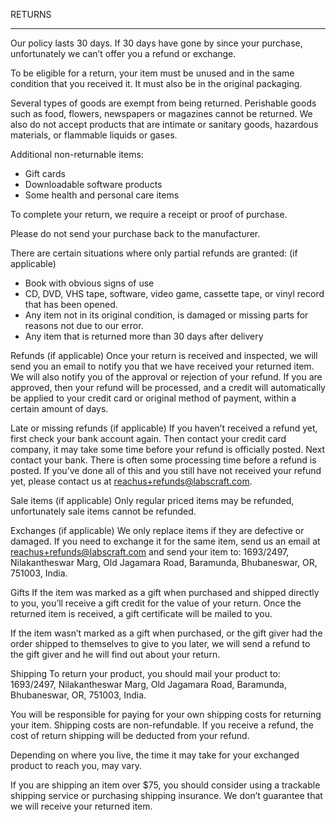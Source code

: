 RETURNS

----

Our policy lasts 30 days. If 30 days have gone by since your purchase, unfortunately we can’t offer you a refund or exchange.

To be eligible for a return, your item must be unused and in the same condition that you received it. It must also be in the original packaging.

Several types of goods are exempt from being returned. Perishable goods such as food, flowers, newspapers or magazines cannot be returned. We also do not accept products that are intimate or sanitary goods, hazardous materials, or flammable liquids or gases.

Additional non-returnable items:
* Gift cards
* Downloadable software products
* Some health and personal care items

To complete your return, we require a receipt or proof of purchase.

Please do not send your purchase back to the manufacturer.

There are certain situations where only partial refunds are granted: (if applicable)
* Book with obvious signs of use
* CD, DVD, VHS tape, software, video game, cassette tape, or vinyl record that has been opened.
* Any item not in its original condition, is damaged or missing parts for reasons not due to our error.
* Any item that is returned more than 30 days after delivery

Refunds (if applicable)
Once your return is received and inspected, we will send you an email to notify you that we have received your returned item. We will also notify you of the approval or rejection of your refund.
If you are approved, then your refund will be processed, and a credit will automatically be applied to your credit card or original method of payment, within a certain amount of days.

Late or missing refunds (if applicable)
If you haven’t received a refund yet, first check your bank account again.
Then contact your credit card company, it may take some time before your refund is officially posted.
Next contact your bank. There is often some processing time before a refund is posted.
If you’ve done all of this and you still have not received your refund yet, please contact us at reachus+refunds@labscraft.com.

Sale items (if applicable)
Only regular priced items may be refunded, unfortunately sale items cannot be refunded.

Exchanges (if applicable)
We only replace items if they are defective or damaged.  If you need to exchange it for the same item, send us an email at reachus+refunds@labscraft.com and send your item to: 1693/2497, Nilakantheswar Marg, Old Jagamara Road, Baramunda, Bhubaneswar, OR, 751003, India.

Gifts
If the item was marked as a gift when purchased and shipped directly to you, you’ll receive a gift credit for the value of your return. Once the returned item is received, a gift certificate will be mailed to you.

If the item wasn’t marked as a gift when purchased, or the gift giver had the order shipped to themselves to give to you later, we will send a refund to the gift giver and he will find out about your return.

Shipping
To return your product, you should mail your product to: 1693/2497, Nilakantheswar Marg, Old Jagamara Road, Baramunda, Bhubaneswar, OR, 751003, India.

You will be responsible for paying for your own shipping costs for returning your item. Shipping costs are non-refundable. If you receive a refund, the cost of return shipping will be deducted from your refund.

Depending on where you live, the time it may take for your exchanged product to reach you, may vary.

If you are shipping an item over $75, you should consider using a trackable shipping service or purchasing shipping insurance. We don’t guarantee that we will receive your returned item.
